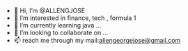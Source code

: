 - 👋 Hi, I’m @ALLENGJOSE
- 👀 I’m interested in finance, tech , formula 1 
- 🌱 I’m currently learning java ...
- 💞️ I’m looking to collaborate on ...
- 📫  reach me through my mail:allengeorgejose@gmail.com

<!---
ALLENGJOSE/ALLENGJOSE is a ✨ special ✨ repository because its `README.md` (this file) appears on your GitHub profile.
You can click the Preview link to take a look at your changes.
--->

